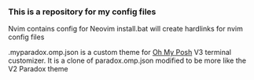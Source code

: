 ### This is a repository for my config files

Nvim contains config for Neovim
install.bat will create hardlinks for nvim config files

.myparadox.omp.json is a custom theme for [Oh My Posh](https://github.com/JanDeDobbeleer/oh-my-posh) V3 terminal customizer. It is a clone of paradox.omp.json modified to be more like the V2 Paradox theme
